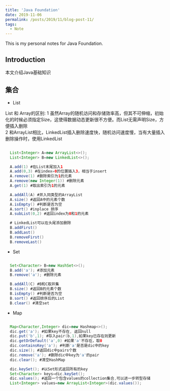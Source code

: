 ```yaml
---
title: 'Java Foundation'
date: 2019-11-06
permalink: /posts/2019/11/blog-post-11/
tags:
  - Note
---
```


This is my personal notes for Java Foundation.


Introduction
------
本文介绍Java基础知识


集合
------
* List

List 和 Array的区别:
1 虽然Array的随机访问和存储效率高，但其不可伸缩，初始化的时候必须指定Size，这使得数据动态更新很不方便。而List无需声明Size，方便插入删除  
2 和ArrayList相比，LinkedList插入删除速度快，随机访问速度慢，当有大量插入删除操作时，使用LinkedList  

```Java

  List<Integer> A=new ArrayList<>();
  List<Integer> B=new LinkedList<>();

  A.add(1) #在List末尾加入1
  A.add(0,3) #在index=0的位置插入3，相当于insert
  A.remove(1) #删除索引为1的元素
  A.remove(new Integer(1)) #删除元素
  A.get(1) #取出索引为1的元素

  A.addAll(A) #并入同类型的ArrayList
  A.size() #返回A中的元素个数
  A.isEmpty() #判断是否为空
  A.sort() #inplace 排序
  A.subList(0,2) #返回index为0和1的元素

  # LinkedList可以在头尾添加删除
  B.addFirst()
  B.addLast()
  B.removeFirst()
  B.removeLast()

```

* Set

```Java

  Set<Character> B=new HashSet<>();
  B.add('a'); #添加元素 
  B.remove('a'); #删除元素

  B.addAll(C) #B和C取并集
  B.size() #返回B的元素个数
  B.isEmpty() #判断是否为空
  B.sort() #返回排序后的List
  B.clear() #清空set

```

* Map

```Java

  Map<Character,Integer> dic=new Hashmap<>();
  dic.get('a'); #如果key不存在, 返回null
  dic.put('b',1); #存入pair(b,1),如果key已存在则更新
  dic.getOrDefault('a',0) #如果'a'不存在，取0
  dic.containsKey('a'); #判断'a'是否是dic中的key
  dic.size(); #返回dic中pairs个数
  dic.remove('a'); #删除dic中key为'a'的pair
  dic.clear(); #清空HashMap

  dic.keySet(); #以Set形式返回所有的key
  Set<Character> keys=dic.keySet();
  dic.values(); #返回一个包含values的collection集合,可以进一步转型存储
  List<Integer> values=new ArrayList<Integer>(dic.values());

```